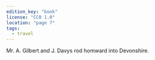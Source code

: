 ```yaml
---
edition_key: "book"
license: "CC0 1.0"
location: "page 7"
tags:
  - travel
---
```

Mr. A. Gilbert and J. Davys rod
homward into Devonshire.
